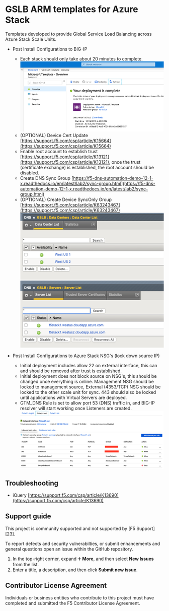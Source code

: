# GSLB ARM templates for Azure Stack

Templates developed to provide Global Service Load Balancing across Azure Stack Scale Units.

* Post Install Configurations to BIG-IP
  * Each stack should only take about 20 minutes to complete.
  ![alt text](/images/1.png "deployment time")
  * (OPTIONAL) Device Cert Update [https://support.f5.com/csp/article/K15664](https://support.f5.com/csp/article/K15664)
  * Enable root account to establish trust [https://support.f5.com/csp/article/K13121](https://support.f5.com/csp/article/K13121), once the trust (certificate exchange) is established, the root account should be disabled.
  * Create DNS Sync Group [https://f5-dns-automation-demo-12-1-x.readthedocs.io/en/latest/lab2/sync-group.html](https://f5-dns-automation-demo-12-1-x.readthedocs.io/en/latest/lab2/sync-group.html)
  * (OPTIONAL) Create Device SyncOnly Group [https://support.f5.com/csp/article/K63243467](https://support.f5.com/csp/article/K63243467)
  ![alt text](/images/5.png "datacenters")![alt text](/images/6.png "servers")

* Post Install Configurations to Azure Stack NSG's (lock down source IP)
  * Initial deployment includes allow 22 on external interface, this can and should be removed after trust is established.
  * Initial deployment does not block source on NSG's, this should be changed once everything is online.  Management NSG should be locked to management source, External (4353/TCP) NSG should be locked to the other scale unit for sync.  443 should also be locked until applications with Virtual Servers are deployed.
  * GTM_DNS Rule is set to allow port 53 (DNS) traffic in, and BIG-IP resolver will start working once Listeners are created.
  ![alt text](/images/3.png "cleaned up")

## Troubleshooting
  * iQuery [https://support.f5.com/csp/article/K13690](https://support.f5.com/csp/article/K13690)

## Support guide
This project is community supported and not supported by [F5 Support][23].

To report defects and security vulnerabilties, or submit enhancements and general questions open an issue within the GitHub repository.

1. In the top-right corner, expand :heavy_plus_sign: **More**, and then select **New Issues** from the list.
2. Enter a title, a description, and then click **Submit new issue**.

## Contributor License Agreement
Individuals or business entities who contribute to this project must have completed and submitted the F5 Contributor License Agreement.